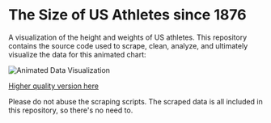 # The Size of US Athletes since 1876

A visualization of the height and weights of US athletes. This repository contains the source code used to scrape, clean, analyze, and ultimately visualize the data for this animated chart:

![Animated Data Visualization](https://thumbs.gfycat.com/MassiveGlaringAnnelid-size_restricted.gif)

[Higher quality version here](https://gfycat.com/massiveglaringannelid)

Please do not abuse the scraping scripts. The scraped data is all included in this repository, so there's no need to.
